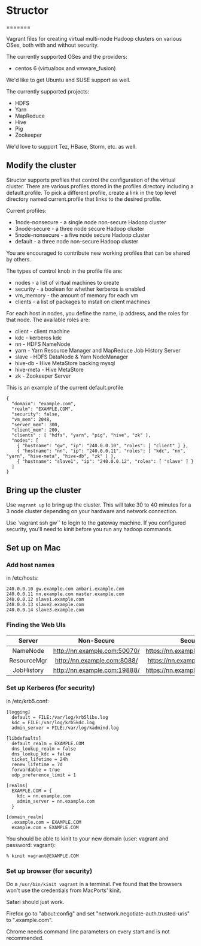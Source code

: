 # Structor
=======

Vagrant files for creating virtual multi-node Hadoop clusters on various OSes,
both with and without security.

The currently supported OSes and the providers:
* centos 6 (virtualbox and vmware_fusion)

We'd like to get Ubuntu and SUSE support as well.

The currently supported projects:
* HDFS
* Yarn
* MapReduce
* Hive
* Pig
* Zookeeper

We'd love to support Tez, HBase, Storm, etc. as well.

## Modify the cluster

Structor supports profiles that control the configuration of the
virtual cluster.  There are various profiles stored in the profiles
directory including a default.profile. To pick a different profile,
create a link in the top level directory named current.profile that
links to the desired profile.

Current profiles:
* 1node-nonsecure - a single node non-secure Hadoop cluster
* 3node-secure - a three node secure Hadoop cluster
* 5node-nonsecure - a five node secure Hadoop cluster
* default - a three node non-secure Hadoop cluster

You are encouraged to contribute new working profiles that can be
shared by others.

The types of control knob in the profile file are:
* nodes - a list of virtual machines to create
* security - a boolean for whether kerberos is enabled
* vm_memory - the amount of memory for each vm
* clients - a list of packages to install on client machines

For each host in nodes, you define the name, ip address, and the roles for 
that node. The available roles are:

* client - client machine
* kdc - kerberos kdc
* nn - HDFS NameNode
* yarn - Yarn Resource Manager and MapReduce Job History Server
* slave - HDFS DataNode & Yarn NodeManager
* hive-db - Hive MetaStore backing mysql
* hive-meta - Hive MetaStore
* zk - Zookeeper Server

This is an example of the current default.profile
```
{
  "domain": "example.com",
  "realm": "EXAMPLE.COM",
  "security": false,
  "vm_mem": 2048,
  "server_mem": 300,
  "client_mem": 200,
  "clients" : [ "hdfs", "yarn", "pig", "hive", "zk" ],
  "nodes": [
    { "hostname": "gw", "ip": "240.0.0.10", "roles": [ "client" ] },
    { "hostname": "nn", "ip": "240.0.0.11", "roles": [ "kdc", "nn", "yarn", "hive-meta", "hive-db", "zk" ] },
    { "hostname": "slave1", "ip": "240.0.0.12", "roles": [ "slave" ] }
  ]
}
```

## Bring up the cluster

Use `vagrant up` to bring up the cluster. This will take 30 to 40 minutes for 
a 3 node cluster depending on your hardware and network connection.

Use `vagrant ssh gw`` to login to the gateway machine. If you configured 
security, you'll need to kinit before you run any hadoop commands.

## Set up on Mac

### Add host names

in /etc/hosts:
```
240.0.0.10 gw.example.com ambari.example.com
240.0.0.11 nn.example.com master.example.com
240.0.0.12 slave1.example.com
240.0.0.13 slave2.example.com
240.0.0.14 slave3.example.com
```

### Finding the Web UIs

| Server      | Non-Secure                   | Secure                        |
|:-----------:|:----------------------------:|:-----------------------------:|
| NameNode    | http://nn.example.com:50070/ | https://nn.example.com:50470/ |
| ResourceMgr | http://nn.example.com:8088/  | https://nn.example.com:8090/  |
| JobHistory  | http://nn.example.com:19888/ | https://nn.example.com:19890/ |

### Set up Kerberos (for security)

in /etc/krb5.conf:
```
[logging]
  default = FILE:/var/log/krb5libs.log
  kdc = FILE:/var/log/krb5kdc.log
  admin_server = FILE:/var/log/kadmind.log

[libdefaults]
  default_realm = EXAMPLE.COM
  dns_lookup_realm = false
  dns_lookup_kdc = false
  ticket_lifetime = 24h
  renew_lifetime = 7d
  forwardable = true
  udp_preference_limit = 1

[realms]
  EXAMPLE.COM = {
    kdc = nn.example.com
    admin_server = nn.example.com
  }

[domain_realm]
  .example.com = EXAMPLE.COM
  example.com = EXAMPLE.COM
```

You should be able to kinit to your new domain (user: vagrant and 
password: vagrant):

```
% kinit vagrant@EXAMPLE.COM
```

### Set up browser (for security)

Do a `/usr/bin/kinit vagrant` in a terminal. I've found that the browsers
won't use the credentials from MacPorts' kinit. 

Safari should just work.

Firefox go to "about:config" and set "network.negotiate-auth.trusted-uris" to 
".example.com".

Chrome needs command line parameters on every start and is not recommended.
